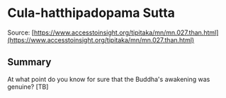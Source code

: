 # Cula-hatthipadopama Sutta

Source: [https://www.accesstoinsight.org/tipitaka/mn/mn.027.than.html](https://www.accesstoinsight.org/tipitaka/mn/mn.027.than.html)

## Summary
At what point do you know for sure that the Buddha's awakening was genuine? [TB]